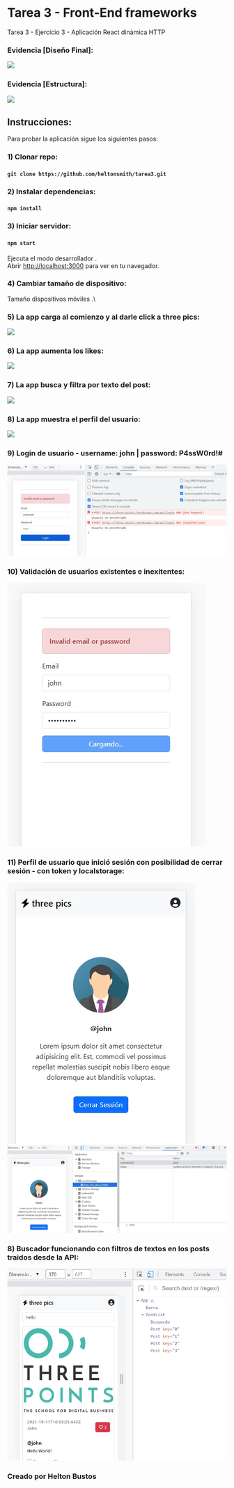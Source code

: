 # Tarea 3 - Front-End frameworks
Tarea 3 - Ejercicio 3 - Aplicación React dinámica HTTP

### Evidencia [Diseño Final]:
<img src="https://raw.githubusercontent.com/heltonsmith/tarea3/main/src/assets/img/evidencia1.jpg" />

### Evidencia [Estructura]:
<img src="https://raw.githubusercontent.com/heltonsmith/tarea3/main/src/assets/img/evidencia2.jpg" />

## Instrucciones:
Para probar la aplicación sigue los siguientes pasos:

### 1) Clonar repo: 
#### `git clone https://github.com/heltonsmith/tarea3.git`

### 2) Instalar dependencias: 
#### `npm install`

### 3) Iniciar servidor:
#### `npm start`
Ejecuta el modo desarrollador .\
Abrir [http://localhost:3000](http://localhost:3000) para ver en tu navegador.

### 4) Cambiar tamaño de dispositivo:
Tamaño dispositivos móviles .\

### 5) La app carga al comienzo y al darle click a three pics:
<img src="https://raw.githubusercontent.com/heltonsmith/tarea3/main/src/assets/img/evidencia3.jpg" />

### 6) La app aumenta los likes:
<img src="https://raw.githubusercontent.com/heltonsmith/tarea3/main/src/assets/img/evidencia4.jpg" />

### 7) La app busca y filtra por texto del post:
<img src="https://raw.githubusercontent.com/heltonsmith/tarea3/main/src/assets/img/evidencia5.jpg" />

### 8) La app muestra el perfil del usuario:
<img src="https://raw.githubusercontent.com/heltonsmith/tarea3/main/src/assets/img/evidencia6.jpg" />

### 9) Login de usuario - username: john | password: P4ssW0rd!#
<img src="https://raw.githubusercontent.com/heltonsmith/tarea3/main/src/assets/img/evidencia7.jpg" />

### 10) Validación de usuarios existentes e inexitentes:
<img src="https://raw.githubusercontent.com/heltonsmith/tarea3/main/src/assets/img/evidencia8.jpg" />

### 11) Perfil de usuario que inició sesión con posibilidad de cerrar sesión - con token y localstorage:
<img src="https://raw.githubusercontent.com/heltonsmith/tarea3/main/src/assets/img/evidencia9.jpg" />
<img src="https://raw.githubusercontent.com/heltonsmith/tarea3/main/src/assets/img/evidencia10.jpg" />

### 8) Buscador funcionando con filtros de textos en los posts traidos desde la API:
<img src="https://raw.githubusercontent.com/heltonsmith/tarea3/main/src/assets/img/evidencia11.jpg" />


### Creado por Helton Bustos

